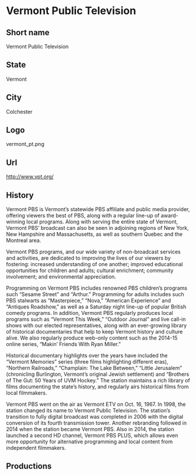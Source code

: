 # Vermont Public Television

## Short name

Vermont Public Television

## State

Vermont

## City

Colchester

## Logo

vermont\_pt.png

## Url

http://www.vpt.org/

## History

Vermont PBS is Vermont’s statewide PBS affiliate and public media provider, 
offering viewers the best of PBS, along with a regular line-up of award-winning 
local programs. Along with serving the entire state of Vermont, Vermont PBS’ 
broadcast can also be seen in adjoining regions of New York, New Hampshire 
and Massachusetts, as well as southern Quebec and the Montreal area.

Vermont PBS programs, and our wide variety of non-broadcast services and activities, 
are dedicated to improving the lives of our viewers by fostering: increased 
understanding of one another; improved educational opportunities for children 
and adults; cultural enrichment; community involvement; and environmental appreciation.

Programming on Vermont PBS includes renowned PBS children’s programs such 
“Sesame Street” and “Arthur.” Programming for adults includes such PBS stalwarts 
as “Masterpiece,” “Nova,” “American Experience” and “Antiques Roadshow,” as 
well as a Saturday night line-up of popular British comedy programs. In addition, 
Vermont PBS regularly produces local programs such as “Vermont This Week,” 
“Outdoor Journal” and live call-in shows with our elected representatives, 
along with an ever-growing library of historical documentaries that help to 
keep Vermont history and culture alive. We also regularly produce web-only 
content such as the 2014-15 online series, “Makin’ Friends With Ryan Miller."

Historical documentary highlights over the years have included the “Vermont 
Memories” series (three films highlighting different eras), “Northern Railroads,” 
“Champlain: The Lake Between,” “Little Jerusalem” (chronicling Burlington, 
Vermont’s original Jewish settlement) and “Brothers of The Gut: 50 Years of 
UVM Hockey.” The station maintains a rich library of films documenting the 
state’s history, and regularly airs historical films from local filmmakers.

Vermont PBS went on the air as Vermont ETV on Oct. 16, 1967. In 1998, the 
station changed its name to Vermont Public Television. The station’s 
transition to fully digital broadcast was completed in 2006 with the digital 
conversion of its fourth transmission tower. Another rebranding followed in 
2014 when the station became Vermont PBS. Also in 2014, the station launched 
a second HD channel, Vermont PBS PLUS, which allows even more opportunity for 
alternative programming and local content from independent filmmakers.


## Productions


